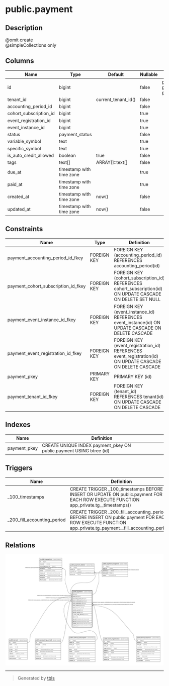 # public.payment

## Description

@omit create  
@simpleCollections only

## Columns

| Name | Type | Default | Nullable | Children | Parents | Comment |
| ---- | ---- | ------- | -------- | -------- | ------- | ------- |
| id | bigint |  | false | [public.transaction](public.transaction.md) [public.payment_debtor](public.payment_debtor.md) [public.payment_recipient](public.payment_recipient.md) |  |  |
| tenant_id | bigint | current_tenant_id() | false |  | [public.tenant](public.tenant.md) |  |
| accounting_period_id | bigint |  | false |  | [public.accounting_period](public.accounting_period.md) |  |
| cohort_subscription_id | bigint |  | true |  | [public.cohort_subscription](public.cohort_subscription.md) |  |
| event_registration_id | bigint |  | true |  | [public.event_registration](public.event_registration.md) |  |
| event_instance_id | bigint |  | true |  | [public.event_instance](public.event_instance.md) |  |
| status | payment_status |  | false |  |  |  |
| variable_symbol | text |  | true |  |  |  |
| specific_symbol | text |  | true |  |  |  |
| is_auto_credit_allowed | boolean | true | false |  |  |  |
| tags | text[] | ARRAY[]::text[] | false |  |  |  |
| due_at | timestamp with time zone |  | true |  |  |  |
| paid_at | timestamp with time zone |  | true |  |  |  |
| created_at | timestamp with time zone | now() | false |  |  |  |
| updated_at | timestamp with time zone | now() | false |  |  |  |

## Constraints

| Name | Type | Definition |
| ---- | ---- | ---------- |
| payment_accounting_period_id_fkey | FOREIGN KEY | FOREIGN KEY (accounting_period_id) REFERENCES accounting_period(id) |
| payment_cohort_subscription_id_fkey | FOREIGN KEY | FOREIGN KEY (cohort_subscription_id) REFERENCES cohort_subscription(id) ON UPDATE CASCADE ON DELETE SET NULL |
| payment_event_instance_id_fkey | FOREIGN KEY | FOREIGN KEY (event_instance_id) REFERENCES event_instance(id) ON UPDATE CASCADE ON DELETE CASCADE |
| payment_event_registration_id_fkey | FOREIGN KEY | FOREIGN KEY (event_registration_id) REFERENCES event_registration(id) ON UPDATE CASCADE ON DELETE CASCADE |
| payment_pkey | PRIMARY KEY | PRIMARY KEY (id) |
| payment_tenant_id_fkey | FOREIGN KEY | FOREIGN KEY (tenant_id) REFERENCES tenant(id) ON UPDATE CASCADE ON DELETE CASCADE |

## Indexes

| Name | Definition |
| ---- | ---------- |
| payment_pkey | CREATE UNIQUE INDEX payment_pkey ON public.payment USING btree (id) |

## Triggers

| Name | Definition |
| ---- | ---------- |
| _100_timestamps | CREATE TRIGGER _100_timestamps BEFORE INSERT OR UPDATE ON public.payment FOR EACH ROW EXECUTE FUNCTION app_private.tg__timestamps() |
| _200_fill_accounting_period | CREATE TRIGGER _200_fill_accounting_period BEFORE INSERT ON public.payment FOR EACH ROW EXECUTE FUNCTION app_private.tg_payment__fill_accounting_period() |

## Relations

![er](public.payment.svg)

---

> Generated by [tbls](https://github.com/k1LoW/tbls)
